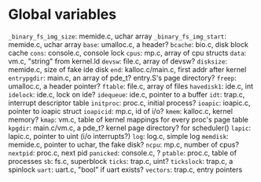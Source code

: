 Global variables
===
`_binary_fs_img_size`:  memide.c, uchar array
`_binary_fs_img_start`:  memide.c, uchar array
`base`:  umalloc.c, a header?
`bcache`:  bio.c, disk block cache
`cons`:  console.c, console lock
`cpus`:  mp.c, array of cpu structs
`data`:  vm.c, "string" from kernel.ld
`devsw`:  file.c, array of devsw?
`disksize`:  memide.c, size of fake ide disk
`end`:  kalloc.c/main.c, first addr after kernel
`entrypgdir`:  main.c, an array of pde_t?  entry.S's page directory?
`freep`:  umalloc.c, a header pointer?
`ftable`:  file.c, array of files
`havedisk1`:  ide.c, int
`idelock`:  ide.c, lock on ide?
`idequeue`:  ide.c, pointer to a buffer
`idt`:  trap.c, interrupt descriptor table
`initproc`:  proc.c, initial process?
`ioapic`:  ioapic.c, pointer to ioapic struct
`ioapicid`:  mp.c, id of i/o?
`kmem`:  kalloc.c, kernel memory?
`kmap`:  vm.c, table of kernel mappings for every proc's page table
`kpgdir`:  main.c/vm.c, a pde_t?  kernel page directory? for scheduler()
`lapic`:  lapic.c, pointer to uint (i/o interrupts?)
`log`:  log.c, simple log
`memdisk`:  memide.c, pointer to uchar, the fake disk?
`ncpu`:  mp.c, number of cpus?
`nextpid`:  proc.c, next pid
`panicked`:  console.c, ?
`ptable`:  proc.c, table of processes
`sb`:  fs.c, superblock
`ticks`:  trap.c, uint?
`tickslock`:  trap.c, a spinlock
`uart`:  uart.c, "bool" if uart exists?
`vectors`:  trap.c, entry pointers

